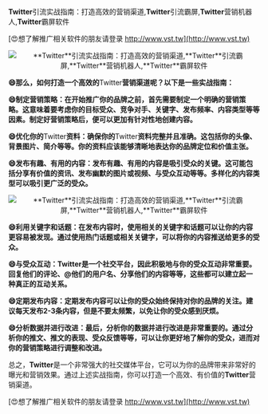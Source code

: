 **Twitter**引流实战指南：打造高效的营销渠道,**Twitter**引流霸屏,**Twitter**营销机器人,**Twitter**霸屏软件

[😍想了解推广相关软件的朋友请登录 http://www.vst.tw](http://www.vst.tw)

 <center><img src="https://vst.tw/MP4/tuiguang/png/5.png" alt="**Twitter**引流实战指南：打造高效的营销渠道,**Twitter**引流霸屏,**Twitter**营销机器人,**Twitter**霸屏软件"></center>

**😄那么，如何打造一个高效的**Twitter**营销渠道呢？以下是一些实战指南：**

**😄制定营销策略：在开始推广你的品牌之前，首先需要制定一个明确的营销策略。这意味着要考虑你的目标受众、竞争对手、关键字、发布频率、内容类型等等因素。制定好营销策略后，便可以更加有针对性地创建内容。**

**😄优化你的**Twitter**资料：确保你的**Twitter**资料完整并且准确。这包括你的头像、背景图片、简介等等。你的资料应该能够清晰地表达你的品牌定位和价值主张。**

**😄发布有趣、有用的内容：发布有趣、有用的内容是吸引受众的关键。这可能包括分享有价值的资讯、发布幽默的图片或视频、与受众互动等等。多样化的内容类型可以吸引更广泛的受众。**

 <center><img src="https://vst.tw/MP4/tuiguang/png/4.png" alt="**Twitter**引流实战指南：打造高效的营销渠道,**Twitter**引流霸屏,**Twitter**营销机器人,**Twitter**霸屏软件"></center>

**😄利用关键字和话题：在发布内容时，使用相关的关键字和话题可以让你的内容更容易被发现。通过使用热门话题或相关关键字，可以将你的内容推送给更多的受众。**

**😄与受众互动：**Twitter**是一个社交平台，因此积极地与你的受众互动非常重要。回复他们的评论、@他们的用户名、分享他们的内容等等，这些都可以建立起一种真正的互动关系。**

**😄定期发布内容：定期发布内容可以让你的受众始终保持对你的品牌的关注。建议每天发布2-3条内容，但是不要太频繁，以免让你的受众感到厌烦。**

**😄分析数据并进行改进：最后，分析你的数据并进行改进是非常重要的。通过分析你的推文、推文的表现、受众反馈等等，可以让你更好地了解你的受众，进而对你的营销策略进行调整和改进。**

总之，**Twitter**是一个非常强大的社交媒体平台，它可以为你的品牌带来非常好的曝光和营销效果。通过上述实战指南，你可以打造一个高效、有价值的**Twitter**营销渠道。

[😍想了解推广相关软件的朋友请登录 http://www.vst.tw](http://www.vst.tw)



